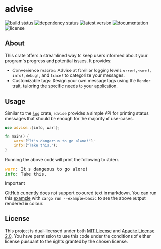 # advise

[![build status][ci.rust.badge]][ci.rust.hyper]
[![dependency status][deps.badge]][deps.hyper]
[![latest version][version.badge]][version.hyper]
[![documentation][docs.badge]][docs.hyper]
![license][license.badge]

## About

This crate offers a streamlined way to keep users informed about your program's
progress and potential issues. It provides:

- Convenience macros: Advise at familiar logging levels `error!`, `warn!`,
  `info!`, `debug!`, and `trace!` to categorize your messages.
- Customizable tags: Design your own message tags using the `Render` trait,
  tailoring the specific needs to your application.

## Usage

Similar to the [`log`][log] crate, `advise` provides a simple API for printing
status messages that should be enough for the majority of use-cases.

```rust
use advise::{info, warn};

fn main() {
    warn!("It's dangerous to go alone!");
    info!("Take this.");
}
```

Running the above code will print the following to stderr.

<pre>
<span style="color:orange">warn</span><b>:</b> It's dangeous to go alone!
<span style="color:green">info</span><b>:</b> Take this.
</pre>

> [!IMPORTANT]
>
> GitHub currently does not support coloured text in markdown. You can run this
> [example] with `cargo run --example=basic` to see the above output rendered in
> colour.

## License

This project is dual-licensed under both [MIT License][license.mit] and [Apache
License 2.0][license.ap2]. You have permission to use this code under the
conditions of either license pursuant to the rights granted by the chosen
license.

<!-- Reference-style badges -->
[ci.rust.badge]: /../../actions/workflows/rust.yml/badge.svg
[ci.rust.hyper]: /../../actions/workflows/rust.yml
[deps.badge]:    https://deps.rs/repo/github/kaplanz/advise/status.svg
[deps.hyper]:    https://deps.rs/repo/github/kaplanz/advise
[docs.badge]:    https://docs.rs/advise/badge.svg
[docs.hyper]:    https://docs.rs/advise
[license.badge]: https://img.shields.io/crates/l/advise.svg
[version.badge]: https://img.shields.io/crates/v/advise.svg
[version.hyper]: https://crates.io/crates/advise

<!-- Reference-style files -->
[license.ap2]: ./LICENSE-APACHE
[license.mit]: ./LICENSE-MIT
[example]:     ./examples/basic.rs

<!-- Reference-style links -->
[log]: https://docs.rs/log
